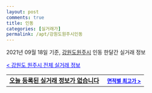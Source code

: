 ```yaml
---
layout: post
comments: true
title: 인동
categories: [실거래가]
permalink: /apt/강원도원주시인동
---
```


2021년 09월 18일 기준, <a href="/apt/강원도원주시">강원도원주시</a> 인동 한달간 실거래 정보

<a style="color: blue;" href="/apt/강원도원주시">< 강원도 원주시 전체 실거래 정보</a>
<!---- start ---->
<table>
  <tr>
    <td colspan="4" style="font-weight: bold;"><a href="/apt/강원도원주시인동{name_without_space}">오늘 등록된 실거래 정보가 없습니다</a> &nbsp;&nbsp;&nbsp; <a style="color: blue; font-size: smaller;" href="/apt/강원도원주시인동{name_without_space}">면적별 최고가 ></a></td>
  </tr>
    
</table>
<!---- end ---->
    